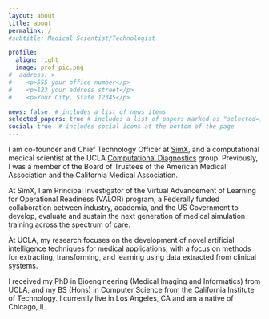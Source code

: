 ```yaml
---
layout: about
title: about
permalink: /
#subtitle: Medical Scientist/Technologist

profile:
  align: right
  image: prof_pic.png
#  address: >
#    <p>555 your office number</p>
#    <p>123 your address street</p>
#    <p>Your City, State 12345</p>

news: false  # includes a list of news items
selected_papers: true # includes a list of papers marked as "selected={true}"
social: true  # includes social icons at the bottom of the page
---
```

I am co-founder and Chief Technology Officer at [SimX](https://simxvr.com), and a computational medical scientist at the UCLA [Computational Diagnostics](https://cdx.seas.ucla.edu/) group. Previously, I was a member of the Board of Trustees of the American Medical Association and the California Medical Association.

At SimX, I am Principal Investigator of the Virtual Advancement of Learning for Operational Readiness (VALOR) program, a Federally funded collaboration between industry, academia, and the US Government to develop, evaluate and sustain the next generation of medical simulation training across the spectrum of care.

At UCLA, my research focuses on the development of novel artificial intelligence techniques for medical applications, with a focus on methods for extracting, transforming, and learning using data extracted from clinical systems. 

I received my PhD in Bioengineering (Medical Imaging and Informatics) from UCLA, and my BS (Hons) in Computer Science from the California Institute of Technology. I currently live in Los Angeles, CA and am a native of Chicago, IL.
